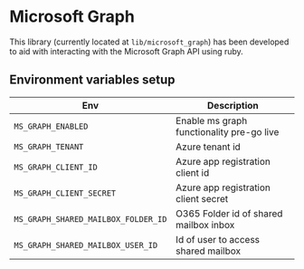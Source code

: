 # Microsoft Graph

This library (currently located at `lib/microsoft_graph`) has been developed to aid with interacting with the Microsoft Graph API using ruby.

## Environment variables setup

|Env|Description|
|--|--|
|`MS_GRAPH_ENABLED`|Enable ms graph functionality pre-go live|
|`MS_GRAPH_TENANT`|Azure tenant id|
|`MS_GRAPH_CLIENT_ID`|Azure app registration client id|
|`MS_GRAPH_CLIENT_SECRET`|Azure app registration client secret|
|`MS_GRAPH_SHARED_MAILBOX_FOLDER_ID`|O365 Folder id of shared mailbox inbox|
|`MS_GRAPH_SHARED_MAILBOX_USER_ID`|Id of user to access shared mailbox|